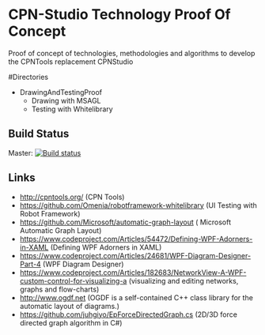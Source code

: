 # CPN-Studio Technology Proof Of Concept

Proof of concept of technologies, methodologies and algorithms to develop the CPNTools replacement CPNStudio
 
#Directories

* DrawingAndTestingProof 
  - Drawing with MSAGL 
  - Testing with Whitelibrary
  



## Build Status

Master: [![Build status](https://ci.appveyor.com/api/projects/status/w1im7wq17sh3ldso/branch/master?svg=true)](https://ci.appveyor.com/project/ThomasMaierhofer/cpnstudio-proof/branch/master)
 
## Links

* http://cpntools.org/ (CPN Tools)
* https://github.com/Omenia/robotframework-whitelibrary (UI Testing with Robot Framework)
* https://github.com/Microsoft/automatic-graph-layout ( Microsoft Automatic Graph Layout)
* https://www.codeproject.com/Articles/54472/Defining-WPF-Adorners-in-XAML (Defining WPF Adorners in XAML)
* https://www.codeproject.com/Articles/24681/WPF-Diagram-Designer-Part-4 (WPF Diagram Designer)
* https://www.codeproject.com/Articles/182683/NetworkView-A-WPF-custom-control-for-visualizing-a (visualizing and editing networks, graphs and flow-charts)
* http://www.ogdf.net (OGDF is a self-contained C++ class library for the automatic layout of diagrams.)
* https://github.com/juhgiyo/EpForceDirectedGraph.cs (2D/3D force directed graph algorithm in C#)
